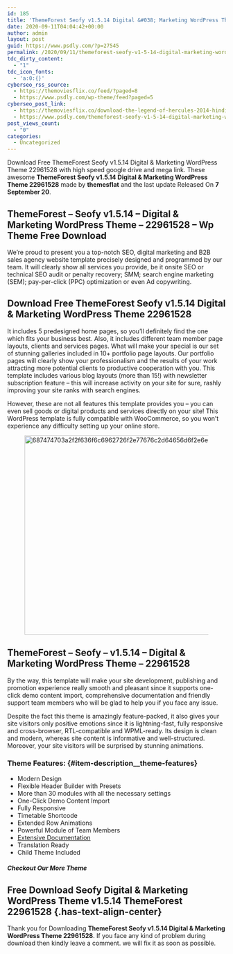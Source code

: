 ```yaml
---
id: 185
title: 'ThemeForest Seofy v1.5.14 Digital &#038; Marketing WordPress Theme 22961528'
date: 2020-09-11T04:04:42+00:00
author: admin
layout: post
guid: https://www.psdly.com/?p=27545
permalink: /2020/09/11/themeforest-seofy-v1-5-14-digital-marketing-wordpress-theme-22961528/
tdc_dirty_content:
  - "1"
tdc_icon_fonts:
  - 'a:0:{}'
cyberseo_rss_source:
  - https://themoviesflix.co/feed/?paged=8
  - https://www.psdly.com/wp-theme/feed?paged=5
cyberseo_post_link:
  - https://themoviesflix.co/download-the-legend-of-hercules-2014-hindi-english-480p-720p-1080p/
  - https://www.psdly.com/themeforest-seofy-v1-5-14-digital-marketing-wordpress-theme-22961528
post_views_count:
  - "0"
categories:
  - Uncategorized
---
```

Download Free ThemeForest Seofy v1.5.14 Digital & Marketing WordPress Theme 22961528 with high speed google drive and mega link. These awesome&nbsp;**ThemeForest Seofy v1.5.14 Digital & Marketing WordPress Theme 22961528**&nbsp;made by&nbsp;**themesflat**&nbsp;and the last update Released On&nbsp;**7 September 20**.

## **ThemeForest – Seofy v1.5.14 – Digital & Marketing WordPress Theme – 22961528** – Wp Theme Free Download

We’re proud to present you a top-notch SEO, digital marketing and B2B sales agency website template precisely designed and programmed by our team. It will clearly show all services you provide, be it onsite SEO or technical SEO audit or penalty recovery; SMM; search engine marketing (SEM); pay-per-click (PPC) optimization or even Ad copywriting.

## **Download Free ThemeForest Seofy v1.5.14 Digital & Marketing WordPress Theme 22961528**

It includes 5 predesigned home pages, so you’ll definitely find the one which fits your business best. Also, it includes different team member page layouts, clients and services pages. What will make your special is our set of stunning galleries included in 10+ portfolio page layouts. Our portfolio pages will clearly show your professionalism and the results of your work attracting more potential clients to productive cooperation with you. This template includes various blog layouts (more than 15!) with newsletter subscription feature – this will increase activity on your site for sure, rashly improving your site ranks with search engines.

However, these are not all features this template provides you – you can even sell goods or digital products and services directly on your site! This WordPress template is fully compatible with WooCommerce, so you won’t experience any difficulty setting up your online store.<figure class="wp-block-image size-large is-resized">

<img loading="lazy" src="https://camo.envatousercontent.com/6ffe614ff536a32d1dcad4abb5f1c9516eed67a4/687474703a2f2f636f6c6962726f2e77676c2d64656d6f2e6e65742f707265766965772f62616467652e6a7067" alt="687474703a2f2f636f6c6962726f2e77676c2d64656d6f2e6e65742f707265766965772f62616467652e6a7067" width="870" height="459" title="ThemeForest Seofy v1.5.14 Digital & Marketing WordPress Theme 22961528 2" /> </figure> 

## **ThemeForest – Seofy – v1.5.14 – Digital & Marketing WordPress Theme – 22961528**

By the way, this template will make your site development, publishing and promotion experience really smooth and pleasant since it supports one-click demo content import, comprehensive documentation and friendly support team members who will be glad to help you if you face any issue.

Despite the fact this theme is amazingly feature-packed, it also gives your site visitors only positive emotions since it is lightning-fast, fully responsive and cross-browser, RTL-compatible and WPML-ready. Its design is clean and modern, whereas site content is informative and well-structured. Moreover, your site visitors will be surprised by stunning animations.

### Theme Features: {#item-description__theme-features}

  * Modern Design
  * Flexible Header Builder with Presets
  * More than 30 modules with all the necessary settings
  * One-Click Demo Content Import
  * Fully Responsive
  * Timetable Shortcode
  * Extended Row Animations
  * Powerful Module of Team Members
  * <a href="http://seofy.webgeniuslab.net/doc/" rel="nofollow noopener noreferrer" target="_blank">Extensive Documentation</a>
  * Translation Ready
  * Child Theme Included

##### **Checkout Our More Theme**

## **Free Download Seofy Digital & Marketing WordPress Theme v1.5.14 ThemeForest 22961528** {.has-text-align-center}

Thank you for Downloading&nbsp;**ThemeForest Seofy v1.5.14 Digital & Marketing WordPress Theme 22961528**. If you face any kind of problem during download then kindly leave a comment. we will fix it as soon as possible.